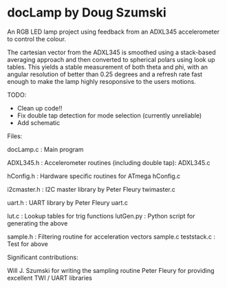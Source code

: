 docLamp by Doug Szumski
=======================

An RGB LED lamp project using feedback from an ADXL345 accelerometer to control the colour.

The cartesian vector from the ADXL345 is smoothed using a stack-based averaging approach and then converted to spherical polars using look up tables. This yields a stable measurement of both theta and phi, with an angular resolution of better than 0.25 degrees and a refresh rate fast enough to make the lamp highly resoponsive to the users motions. 

TODO:

* Clean up code!! 
* Fix double tap detection for mode selection (currently unreliable)
* Add schematic

Files:

docLamp.c   : Main program

ADXL345.h   : Accelerometer routines (including double tap):
ADXL345.c

hConfig.h   : Hardware specific routines for ATmega
hConfig.c

i2cmaster.h : I2C master library by Peter Fleury
twimaster.c

uart.h      : UART library by Peter Fleury
uart.c

lut.c       : Lookup tables for trig functions
lutGen.py   : Python script for generating the above

sample.h    : Filtering routine for acceleration vectors
sample.c 
teststack.c : Test for above

Significant contributions:

Will J. Szumski for writing the sampling routine
Peter Fleury for providing excellent TWI / UART libraries
